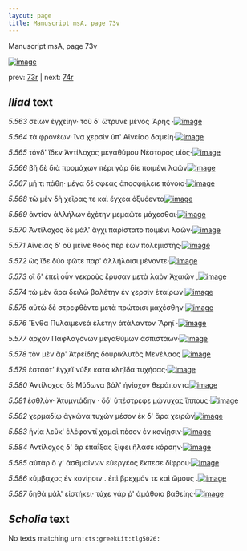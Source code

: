 ```yaml
---
layout: page
title: Manuscript msA, page 73v
---
```


Manuscript msA, page 73v

[![image](http://www.homermultitext.org/iipsrv?OBJ=IIP,1.0&FIF=/project/homer/pyramidal/deepzoom/hmt/vaimg/2017a/VA073VN_0575.tif&WID=100&CVT=JPEG)](http://www.homermultitext.org/ict2/?urn=urn:cite2:hmt:vaimg.2017a:VA073VN_0575)

prev:  [73r](../73r) | next:  [74r](../74r)

## *Iliad* text

*5.563* <a id="5.563"/> σείων ἐγχείην· τοῦ δ' ὤτρυνε μένος Ἄρης ·[![image](http://www.homermultitext.org/iipsrv?OBJ=IIP,1.0&FIF=/project/homer/pyramidal/deepzoom/hmt/vaimg/2017a/VA073VN_0575.tif&RGN=0.488,0.2314,0.31,0.024&WID=1000&CVT=JPEG)](http://www.homermultitext.org/ict2/?urn=urn:cite2:hmt:vaimg.2017a:VA073VN_0575@0.488,0.2314,0.31,0.024)

*5.564* <a id="5.564"/> τὰ φρονὲων· ἵνα χερσὶν ὑπ' Αἰνείαο δαμείη·[![image](http://www.homermultitext.org/iipsrv?OBJ=IIP,1.0&FIF=/project/homer/pyramidal/deepzoom/hmt/vaimg/2017a/VA073VN_0575.tif&RGN=0.487,0.2502,0.334,0.024&WID=1000&CVT=JPEG)](http://www.homermultitext.org/ict2/?urn=urn:cite2:hmt:vaimg.2017a:VA073VN_0575@0.487,0.2502,0.334,0.024)

*5.565* <a id="5.565"/> τόνδ' ἴδεν Ἀντίλοχος 					μεγαθύμου Νέστορος υἱὸς·[![image](http://www.homermultitext.org/iipsrv?OBJ=IIP,1.0&FIF=/project/homer/pyramidal/deepzoom/hmt/vaimg/2017a/VA073VN_0575.tif&RGN=0.491,0.2652,0.338,0.024&WID=1000&CVT=JPEG)](http://www.homermultitext.org/ict2/?urn=urn:cite2:hmt:vaimg.2017a:VA073VN_0575@0.491,0.2652,0.338,0.024)

*5.566* <a id="5.566"/> βῆ δὲ διὰ προμάχων πέρι γὰρ δίε ποιμένι λαῶν[![image](http://www.homermultitext.org/iipsrv?OBJ=IIP,1.0&FIF=/project/homer/pyramidal/deepzoom/hmt/vaimg/2017a/VA073VN_0575.tif&RGN=0.491,0.2832,0.359,0.024&WID=1000&CVT=JPEG)](http://www.homermultitext.org/ict2/?urn=urn:cite2:hmt:vaimg.2017a:VA073VN_0575@0.491,0.2832,0.359,0.024)

*5.567* <a id="5.567"/> μή τι πάθη· μέγα δέ σφεας ἀποσφήλειε πόνοιο·[![image](http://www.homermultitext.org/iipsrv?OBJ=IIP,1.0&FIF=/project/homer/pyramidal/deepzoom/hmt/vaimg/2017a/VA073VN_0575.tif&RGN=0.495,0.3005,0.325,0.024&WID=1000&CVT=JPEG)](http://www.homermultitext.org/ict2/?urn=urn:cite2:hmt:vaimg.2017a:VA073VN_0575@0.495,0.3005,0.325,0.024)

*5.568* <a id="5.568"/> τὼ μὲν δὴ χεῖρας τε καὶ ἔγχεα ὀξυόεντα[![image](http://www.homermultitext.org/iipsrv?OBJ=IIP,1.0&FIF=/project/homer/pyramidal/deepzoom/hmt/vaimg/2017a/VA073VN_0575.tif&RGN=0.487,0.3171,0.312,0.0278&WID=1000&CVT=JPEG)](http://www.homermultitext.org/ict2/?urn=urn:cite2:hmt:vaimg.2017a:VA073VN_0575@0.487,0.3171,0.312,0.0278)

*5.569* <a id="5.569"/> ἀντίον ἀλλήλων ἐχὲτην μεμαῶτε μάχεσθαι·[![image](http://www.homermultitext.org/iipsrv?OBJ=IIP,1.0&FIF=/project/homer/pyramidal/deepzoom/hmt/vaimg/2017a/VA073VN_0575.tif&RGN=0.492,0.3351,0.327,0.0278&WID=1000&CVT=JPEG)](http://www.homermultitext.org/ict2/?urn=urn:cite2:hmt:vaimg.2017a:VA073VN_0575@0.492,0.3351,0.327,0.0278)

*5.570* <a id="5.570"/> Ἀντίλοχος δὲ μάλ' ἄγχι 					παρίστατο ποιμένι λαῶν·[![image](http://www.homermultitext.org/iipsrv?OBJ=IIP,1.0&FIF=/project/homer/pyramidal/deepzoom/hmt/vaimg/2017a/VA073VN_0575.tif&RGN=0.498,0.3494,0.327,0.0293&WID=1000&CVT=JPEG)](http://www.homermultitext.org/ict2/?urn=urn:cite2:hmt:vaimg.2017a:VA073VN_0575@0.498,0.3494,0.327,0.0293)

*5.571* <a id="5.571"/> Αἰνείας δ' οὐ μεῖνε 					θοός περ ἐὼν πολεμιστὴς·[![image](http://www.homermultitext.org/iipsrv?OBJ=IIP,1.0&FIF=/project/homer/pyramidal/deepzoom/hmt/vaimg/2017a/VA073VN_0575.tif&RGN=0.492,0.3674,0.319,0.0293&WID=1000&CVT=JPEG)](http://www.homermultitext.org/ict2/?urn=urn:cite2:hmt:vaimg.2017a:VA073VN_0575@0.492,0.3674,0.319,0.0293)

*5.572* <a id="5.572"/> ὡς ἴδε δύο φῶτε παρ' ἀλλήλοισι μένοντε·[![image](http://www.homermultitext.org/iipsrv?OBJ=IIP,1.0&FIF=/project/homer/pyramidal/deepzoom/hmt/vaimg/2017a/VA073VN_0575.tif&RGN=0.491,0.3854,0.319,0.0293&WID=1000&CVT=JPEG)](http://www.homermultitext.org/ict2/?urn=urn:cite2:hmt:vaimg.2017a:VA073VN_0575@0.491,0.3854,0.319,0.0293)

*5.573* <a id="5.573"/> οἳ δ' ἐπεὶ οὖν νεκροὺς ἔρυσαν μετὰ λαὸν Ἀχαιῶν ,[![image](http://www.homermultitext.org/iipsrv?OBJ=IIP,1.0&FIF=/project/homer/pyramidal/deepzoom/hmt/vaimg/2017a/VA073VN_0575.tif&RGN=0.488,0.4027,0.343,0.0293&WID=1000&CVT=JPEG)](http://www.homermultitext.org/ict2/?urn=urn:cite2:hmt:vaimg.2017a:VA073VN_0575@0.488,0.4027,0.343,0.0293)

*5.574* <a id="5.574"/> τὼ μὲν ἄρα δειλώ βαλέτην ἐν χερσὶν ἑταίρων·[![image](http://www.homermultitext.org/iipsrv?OBJ=IIP,1.0&FIF=/project/homer/pyramidal/deepzoom/hmt/vaimg/2017a/VA073VN_0575.tif&RGN=0.495,0.4207,0.343,0.0293&WID=1000&CVT=JPEG)](http://www.homermultitext.org/ict2/?urn=urn:cite2:hmt:vaimg.2017a:VA073VN_0575@0.495,0.4207,0.343,0.0293)

*5.575* <a id="5.575"/> αὐτὼ δὲ στρεφθὲντε μετὰ πρώτοισι μαχέσθην·[![image](http://www.homermultitext.org/iipsrv?OBJ=IIP,1.0&FIF=/project/homer/pyramidal/deepzoom/hmt/vaimg/2017a/VA073VN_0575.tif&RGN=0.493,0.4388,0.318,0.0293&WID=1000&CVT=JPEG)](http://www.homermultitext.org/ict2/?urn=urn:cite2:hmt:vaimg.2017a:VA073VN_0575@0.493,0.4388,0.318,0.0293)

*5.576* <a id="5.576"/> Ἔνθα Πυλαιμενεά ἑλέτην 					ἀτάλαντον Ἄρηϊ ·[![image](http://www.homermultitext.org/iipsrv?OBJ=IIP,1.0&FIF=/project/homer/pyramidal/deepzoom/hmt/vaimg/2017a/VA073VN_0575.tif&RGN=0.486,0.4553,0.318,0.0293&WID=1000&CVT=JPEG)](http://www.homermultitext.org/ict2/?urn=urn:cite2:hmt:vaimg.2017a:VA073VN_0575@0.486,0.4553,0.318,0.0293)

*5.577* <a id="5.577"/> ἀρχὸν Παφλαγόνων 					μεγαθύμων ἀσπιστάων·[![image](http://www.homermultitext.org/iipsrv?OBJ=IIP,1.0&FIF=/project/homer/pyramidal/deepzoom/hmt/vaimg/2017a/VA073VN_0575.tif&RGN=0.497,0.4733,0.318,0.0293&WID=1000&CVT=JPEG)](http://www.homermultitext.org/ict2/?urn=urn:cite2:hmt:vaimg.2017a:VA073VN_0575@0.497,0.4733,0.318,0.0293)

*5.578* <a id="5.578"/> τὸν μὲν ἂρ' Ἀτρείδης 					δουρικλυτὸς Μενέλαος 				[![image](http://www.homermultitext.org/iipsrv?OBJ=IIP,1.0&FIF=/project/homer/pyramidal/deepzoom/hmt/vaimg/2017a/VA073VN_0575.tif&RGN=0.488,0.4921,0.339,0.0293&WID=1000&CVT=JPEG)](http://www.homermultitext.org/ict2/?urn=urn:cite2:hmt:vaimg.2017a:VA073VN_0575@0.488,0.4921,0.339,0.0293)

*5.579* <a id="5.579"/> ἑσταότ' ἔγχεϊ νύξε κατα κληῖδα τυχήσας·[![image](http://www.homermultitext.org/iipsrv?OBJ=IIP,1.0&FIF=/project/homer/pyramidal/deepzoom/hmt/vaimg/2017a/VA073VN_0575.tif&RGN=0.498,0.5079,0.3,0.0293&WID=1000&CVT=JPEG)](http://www.homermultitext.org/ict2/?urn=urn:cite2:hmt:vaimg.2017a:VA073VN_0575@0.498,0.5079,0.3,0.0293)

*5.580* <a id="5.580"/> Ἀντίλοχος δὲ Μύδωνα βάλ' ἡνίοχον θεράποντα[![image](http://www.homermultitext.org/iipsrv?OBJ=IIP,1.0&FIF=/project/homer/pyramidal/deepzoom/hmt/vaimg/2017a/VA073VN_0575.tif&RGN=0.491,0.5229,0.343,0.0293&WID=1000&CVT=JPEG)](http://www.homermultitext.org/ict2/?urn=urn:cite2:hmt:vaimg.2017a:VA073VN_0575@0.491,0.5229,0.343,0.0293)

*5.581* <a id="5.581"/> ἐσθλὸν· Ἀτυμνιάδην · 					ὅδ' ὑπέστρεφε μώνυχας ἵππους·[![image](http://www.homermultitext.org/iipsrv?OBJ=IIP,1.0&FIF=/project/homer/pyramidal/deepzoom/hmt/vaimg/2017a/VA073VN_0575.tif&RGN=0.502,0.5402,0.343,0.0293&WID=1000&CVT=JPEG)](http://www.homermultitext.org/ict2/?urn=urn:cite2:hmt:vaimg.2017a:VA073VN_0575@0.502,0.5402,0.343,0.0293)

*5.582* <a id="5.582"/> χερμαδίῳ ἀγκῶνα τυχὼν μέσον ἐκ δ' ἄρα χειρῶν[![image](http://www.homermultitext.org/iipsrv?OBJ=IIP,1.0&FIF=/project/homer/pyramidal/deepzoom/hmt/vaimg/2017a/VA073VN_0575.tif&RGN=0.498,0.5567,0.354,0.0338&WID=1000&CVT=JPEG)](http://www.homermultitext.org/ict2/?urn=urn:cite2:hmt:vaimg.2017a:VA073VN_0575@0.498,0.5567,0.354,0.0338)

*5.583* <a id="5.583"/> ἡνία λεῦκ' ἐλέφαντϊ χαμαὶ πὲσον ἐν κονίῃσιν·[![image](http://www.homermultitext.org/iipsrv?OBJ=IIP,1.0&FIF=/project/homer/pyramidal/deepzoom/hmt/vaimg/2017a/VA073VN_0575.tif&RGN=0.503,0.577,0.338,0.0338&WID=1000&CVT=JPEG)](http://www.homermultitext.org/ict2/?urn=urn:cite2:hmt:vaimg.2017a:VA073VN_0575@0.503,0.577,0.338,0.0338)

*5.584* <a id="5.584"/> Ἀντίλοχος δ' ἂρ 					ἐπαΐξας ξίφει ἤλασε κόρσην·[![image](http://www.homermultitext.org/iipsrv?OBJ=IIP,1.0&FIF=/project/homer/pyramidal/deepzoom/hmt/vaimg/2017a/VA073VN_0575.tif&RGN=0.487,0.5943,0.327,0.0301&WID=1000&CVT=JPEG)](http://www.homermultitext.org/ict2/?urn=urn:cite2:hmt:vaimg.2017a:VA073VN_0575@0.487,0.5943,0.327,0.0301)

*5.585* <a id="5.585"/> αὐτὰρ ὅ γ' ἀσθμαίνων εὐεργέος ἔκπεσε δίφρου·[![image](http://www.homermultitext.org/iipsrv?OBJ=IIP,1.0&FIF=/project/homer/pyramidal/deepzoom/hmt/vaimg/2017a/VA073VN_0575.tif&RGN=0.502,0.6123,0.338,0.0293&WID=1000&CVT=JPEG)](http://www.homermultitext.org/ict2/?urn=urn:cite2:hmt:vaimg.2017a:VA073VN_0575@0.502,0.6123,0.338,0.0293)

*5.586* <a id="5.586"/> κύμβαχος ἐν κονίῃσιν . ἐπὶ βρεχμόν τε καὶ ὤμους .[![image](http://www.homermultitext.org/iipsrv?OBJ=IIP,1.0&FIF=/project/homer/pyramidal/deepzoom/hmt/vaimg/2017a/VA073VN_0575.tif&RGN=0.503,0.6266,0.353,0.0338&WID=1000&CVT=JPEG)](http://www.homermultitext.org/ict2/?urn=urn:cite2:hmt:vaimg.2017a:VA073VN_0575@0.503,0.6266,0.353,0.0338)

*5.587* <a id="5.587"/> δηθὰ μάλ' εἱστήκει· τύχε γάρ ῥ' ἀμάθοιο βαθείης·[![image](http://www.homermultitext.org/iipsrv?OBJ=IIP,1.0&FIF=/project/homer/pyramidal/deepzoom/hmt/vaimg/2017a/VA073VN_0575.tif&RGN=0.497,0.6446,0.349,0.0316&WID=1000&CVT=JPEG)](http://www.homermultitext.org/ict2/?urn=urn:cite2:hmt:vaimg.2017a:VA073VN_0575@0.497,0.6446,0.349,0.0316)

## *Scholia* text

No texts matching `urn:cts:greekLit:tlg5026:`